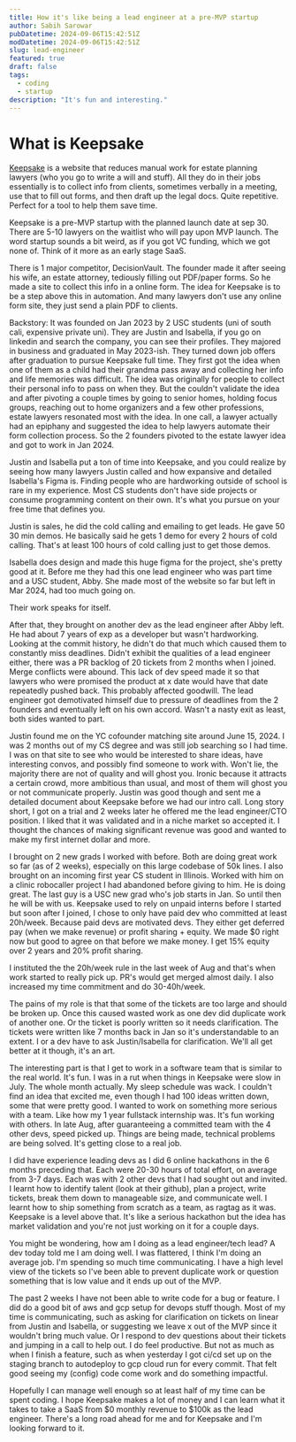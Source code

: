 ```yaml
---
title: How it's like being a lead engineer at a pre-MVP startup
author: Sabih Sarowar
pubDatetime: 2024-09-06T15:42:51Z
modDatetime: 2024-09-06T15:42:51Z
slug: lead-engineer
featured: true
draft: false
tags:
  - coding
  - startup
description: "It's fun and interesting."
---
```


# What is Keepsake

[Keepsake](hellokeepsake.com) is a website that reduces manual work for estate planning lawyers (who you go to write a will and stuff). All they do in their jobs essentially is to collect info from clients, sometimes verbally in a meeting, use that to fill out forms, and then draft up the legal docs. Quite repetitive. Perfect for a tool to help them save time. 

Keepsake is a pre-MVP startup with the planned launch date at sep 30. There are 5-10 lawyers on the waitlist who will pay upon MVP launch. The word startup sounds a bit weird, as if you got VC funding, which we got none of. Think of it more as an early stage SaaS.

There is 1 major competitor, DecisionVault. The founder made it after seeing his wife, an estate attorney, tediously filling out PDF/paper forms. So he made a site to collect this info in a online form. The idea for Keepsake is to be a step above this in automation. And many lawyers don't use any online form site, they just send a plain PDF to clients.

Backstory: It was founded on Jan 2023 by 2 USC students (uni of south cali, expensive private uni). They are Justin and Isabella, if you go on linkedin and search the company, you can see their profiles. They majored in business and graduated in May 2023-ish. They turned down job offers after graduation to pursue Keepsake full time. They first got the idea when one of them as a child had their grandma pass away and collecting her info and life memories was difficult. The idea was originally for people to collect their personal info to pass on when they. But the couldn't validate the idea and after pivoting a couple times by going to senior homes, holding focus groups, reaching out to home organizers and a few other professions, estate lawyers resonated most with the idea. In one call, a lawyer actually had an epiphany and suggested the idea to help lawyers automate their form collection process. So the 2 founders pivoted to the estate lawyer idea and got to work in Jan 2024. 

Justin and Isabella put a ton of time into Keepsake, and you could realize by seeing how many lawyers Justin called and how expansive and detailed Isabella's Figma is. Finding people who are hardworking outside of school is rare in my experience. Most CS students don't have side projects or consume programming content on their own. It's what you pursue on your free time that defines you.

Justin is sales, he did the cold calling and emailing to get leads. He gave 50 30 min demos. He basically said he gets 1 demo for every 2 hours of cold calling. That's at least 100 hours of cold calling just to get those demos. 

Isabella does design and made this huge figma for the project, she's pretty good at it. Before me they had this one lead engineer who was part time and a USC student, Abby. She made most of the website so far but left in Mar 2024, had too much going on.

Their work speaks for itself.

After that, they brought on another dev as the lead engineer after Abby left. He had about 7 years of exp as a developer but wasn't hardworking. Looking at the commit history, he didn't do that much which caused them to constantly miss deadlines. Didn't exhibit the qualities of a lead engineer either, there was a PR backlog of 20 tickets from 2 months when I joined. Merge conflicts were abound. This lack of dev speed made it so that lawyers who were promised the product at x date would have that date repeatedly pushed back. This probably affected goodwill. The lead engineer got demotivated himself due to pressure of deadlines from the 2 founders and eventually left on his own accord. Wasn't a nasty exit as least, both sides wanted to part.

Justin found me on the YC cofounder matching site around June 15, 2024. I was 2 months out of my CS degree and was still job searching so I had time. I was on that site to see who would be interested to share ideas, have interesting convos, and possibly find someone to work with. Won't lie, the majority there are not of quality and will ghost you. Ironic because it attracts a certain crowd, more ambitious than usual, and most of them will ghost you or not communicate properly. Justin was good though and sent me a detailed document about Keepsake before we had our intro call. Long story short, I got on a trial and 2 weeks later he offered me the lead engineer/CTO position. I liked that it was validated and in a niche market so accepted it. I thought the chances of making significant revenue was good and wanted to make my first internet dollar and more.

I brought on 2 new grads I worked with before. Both are doing great work so far (as of 2 weeks), especially on this large codebase of 50k lines. I also brought on an incoming first year CS student in Illinois. Worked with him on a clinic robocaller project I had abandoned before giving to him. He is doing great. The last guy is a USC new grad who's job starts in Jan. So until then he will be with us. Keepsake used to rely on unpaid interns before I started but soon after I joined, I chose to only have paid dev who committed at least 20h/week. Because paid devs are motivated devs. They either get deferred pay (when we make revenue) or profit sharing + equity. We made $0 right now but good to agree on that before we make money. I get 15% equity over 2 years and 20% profit sharing. 

I instituted the the 20h/week rule in the last week of Aug and that's when work started to really pick up. PR's would get merged almost daily. I also increased my time commitment and do 30-40h/week.

The pains of my role is that that some of the tickets are too large and should be broken up. Once this caused wasted work as one dev did duplicate work of another one. Or the ticket is poorly written so it needs clarification. The tickets were written like 7 months back in Jan so it's understandable to an extent. I or a dev have to ask Justin/Isabella for clarification. We'll all get better at it though, it's an art.

The interesting part is that I get to work in a software team that is similar to the real world. It's fun. I was in a rut when things in Keepsake were slow in July. The whole month actually. My sleep schedule was wack. I couldn't find an idea that excited me, even though I had 100 ideas written down, some that were pretty good. I wanted to work on something more serious with a team. Like how my 1 year fullstack internship was. It's fun working with others. In late Aug, after guaranteeing a committed team with the 4 other devs, speed picked up. Things are being made, technical problems are being solved. It's getting close to a real job.

I did have experience leading devs as I did 6 online hackathons in the 6 months preceding that. Each were 20-30 hours of total effort, on average from 3-7 days. Each was with 2 other devs that I had sought out and invited. I learnt how to identify talent (look at their github), plan a project, write tickets, break them down to manageable size, and communicate well. I learnt how to ship something from scratch as a team, as ragtag as it was. Keepsake is a level above that. It's like a serious hackathon but the idea has market validation and you're not just working on it for a couple days.

You might be wondering, how am I doing as a lead engineer/tech lead? A dev today told me I am doing well. I was flattered, I think I'm doing an average job. I'm spending so much time communicating. I have a high level view of the tickets so I've been able to prevent duplicate work or question something that is low value and it ends up out of the MVP.

The past 2 weeks I have not been able to write code for a bug or feature. I did do a good bit of aws and gcp setup for devops stuff though. Most of my time is communicating, such as asking for clarification on tickets on linear from Justin and Isabella, or suggesting we leave x out of the MVP since it wouldn't bring much value. Or I respond to dev questions about their tickets and jumping in a call to help out. I do feel productive. But not as much as when I finish a feature, such as when yesterday I got ci/cd set up on the staging branch to autodeploy to gcp cloud run for every commit. That felt good seeing my (config) code come work and do something impactful.

Hopefully I can manage well enough so at least half of my time can be spent coding. I hope Keepsake makes a lot of money and I can learn what it takes to take a SaaS from $0 monthly revenue to $100k as the lead engineer. There's a long road ahead for me and for Keepsake and I'm looking forward to it.